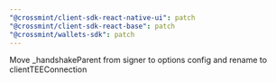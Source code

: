 ```yaml
---
"@crossmint/client-sdk-react-native-ui": patch
"@crossmint/client-sdk-react-base": patch
"@crossmint/wallets-sdk": patch
---
```


Move \_handshakeParent from signer to options config and rename to clientTEEConnection
